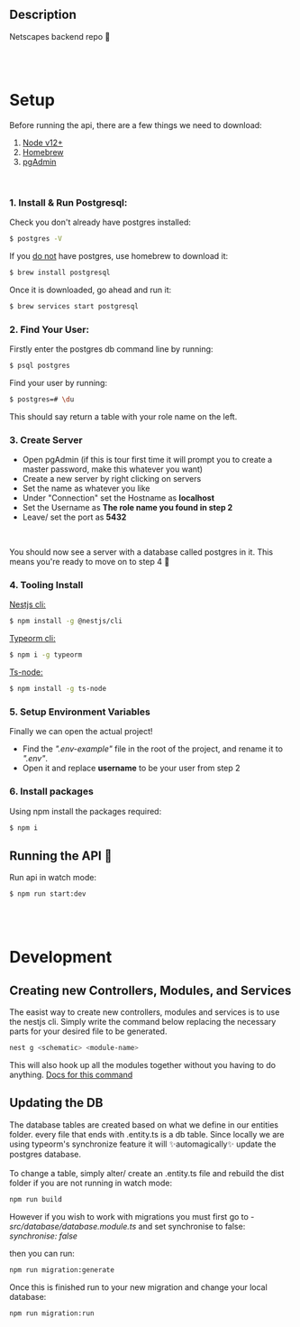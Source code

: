 ## Description

Netscapes backend repo 🎉


<br>
<br>

# Setup
Before running the api, there are a few things we need to download:
1. [Node v12+](https://nodejs.org/en/)
2. [Homebrew](https://brew.sh/)
3. [pgAdmin](https://www.pgadmin.org/download/)

<br>

### 1. Install & Run Postgresql:
Check you don't already have postgres installed:
```bash
$ postgres -V
```

If you <u>do not</u> have postgres, use homebrew to download it:
```bash
$ brew install postgresql
```
Once it is downloaded, go ahead and run it:
```bash
$ brew services start postgresql
```
### 2. Find Your User:
Firstly enter the postgres db command line by running:
```bash
$ psql postgres
```
Find your user by running:
```bash
$ postgres=# \du
```
This should say return a table with your role name on the left.

### 3. Create Server 
- Open pgAdmin (if this is tour first time it will prompt you to create a master password, make this whatever you want)
- Create a new server by right clicking on servers
- Set the name as whatever you like
- Under "Connection" set the Hostname as <b>localhost</b>
- Set the Username as <b>The role name you found in step 2</b>
- Leave/ set the port as <b>5432</b>
<br>

You should now see a server with a database called postgres in it. This means you're ready to move on to step 4 🎊

### 4. Tooling Install
[<u>Nestjs cli:</u>](https://docs.nestjs.com/cli/overview)
```bash
$ npm install -g @nestjs/cli
```

[<u>Typeorm cli:</u>](https://github.com/typeorm/typeorm/blob/master/docs/using-cli.md#installing-cli)
```bash
$ npm i -g typeorm
```

[<u>Ts-node:</u>](https://github.com/TypeStrong/ts-node)
```bash
$ npm install -g ts-node
```

### 5. Setup Environment Variables
Finally we can open the actual project!
- Find the <i>".env-example"</i> file in the root of the project, and rename it to <i>".env"</i>.
- Open it and replace <b>username</b> to be your user from step 2

### 6. Install packages
Using npm install the packages required:
```bash
$ npm i
```

<!-- ### 8. Run Database Migrations
Finally all that's left to do is load the tables:
```bash
$ npm run migration:run
``` -->

## Running the API 🏃
Run api in watch mode:
```bash
$ npm run start:dev
```

<br>
<br>

# Development
## Creating new Controllers, Modules, and Services
The easist way to create new controllers, modules and services is to use the nestjs cli. Simply write the command below replacing the necessary parts for your desired file to be generated.
```bash
nest g <schematic> <module-name>
```
This will also hook up all the modules together without you having to do anything.
[Docs for this command](https://docs.nestjs.com/cli/usages#nest-generate)

## Updating the DB
The database tables are created based on what we define in our entities folder. every file that ends with .entity.ts is a db table. Since locally we are using typeorm's synchronize feature it will ✨automagically✨ update the postgres database. <br><br>To change a table, simply alter/ create an .entity.ts file and rebuild the dist folder if you are not running in watch mode:
```bash
npm run build
```

However if you wish to work with migrations you must first go to - <i>src/database/database.module.ts</i> and set synchronise to false: <br>
<i>synchronise: false</i>

then you can run:
```bash
npm run migration:generate
```
Once this is finished run to your new migration and change your local database:
```bash
npm run migration:run
``` 



